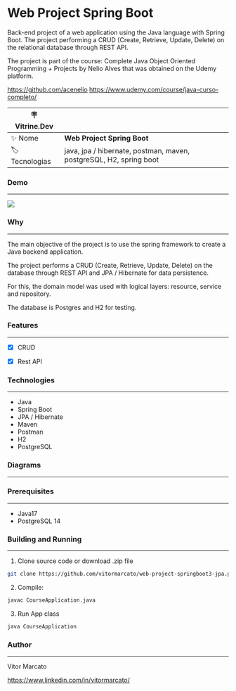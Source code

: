 # Web Project Spring Boot

Back-end project of a web application using the Java language with Spring Boot.
The project performing a CRUD (Create, Retrieve, Update, Delete) on the relational database through REST API.

The project is part of the course: Complete Java Object Oriented Programming + Projects by Nelio Alves that was obtained on the Udemy platform.

https://github.com/acenelio
https://www.udemy.com/course/java-curso-completo/


| :placard: Vitrine.Dev |     |
| -------------  | --- |
| :sparkles: Nome        | **Web Project Spring Boot**
| :label: Tecnologias | java, jpa / hibernate, postman, maven, postgreSQL, H2, spring boot

### Demo
---
<img src="https://media.giphy.com/media/pIlauUMGVf7ZWuRKac/giphy.gif#vitrinedev">


### Why
---

The main objective of the project is to use the spring framework to create a Java backend application.

The project performs a CRUD (Create, Retrieve, Update, Delete) on the database through REST API and JPA / Hibernate for data persistence.

For this, the domain model was used with logical layers: resource, service and repository.

The database is Postgres and H2 for testing.


### Features
---

 - [x] CRUD 

 - [x] Rest API


### Technologies
---

  - Java
  - Spring Boot
  - JPA / Hibernate
  - Maven
  - Postman
  - H2
  - PostgreSQL

### Diagrams
---

### Prerequisites
---

  - Java17
  - PostgreSQL 14
  
  
### Building and Running
---

  1. Clone source code or download .zip file
  
  ```bash
git clone https://github.com/vitormarcato/web-project-springboot3-jpa.git
```
  		  
  2. Compile: 

  ```bash
javac CourseApplication.java
```

  3.  Run App class
  
  ```bash
java CourseApplication
```

### Author
---

Vitor Marcato

https://www.linkedin.com/in/vitormarcato/
